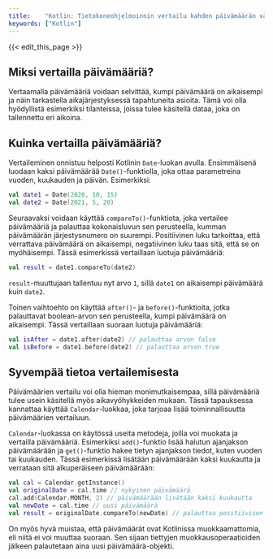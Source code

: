 ```yaml
---
title:    "Kotlin: Tietokoneohjelmoinnin vertailu kahden päivämäärän välillä"
keywords: ["Kotlin"]
---
```


{{< edit_this_page >}}

## Miksi vertailla päivämääriä?

Vertaamalla päivämääriä voidaan selvittää, kumpi päivämäärä on aikaisempi ja näin tarkastella aikajärjestyksessä tapahtuneita asioita. Tämä voi olla hyödyllistä esimerkiksi tilanteissa, joissa tulee käsitellä dataa, joka on tallennettu eri aikoina.

## Kuinka vertailla päivämääriä?

Vertaileminen onnistuu helposti Kotlinin `Date`-luokan avulla. Ensimmäisenä luodaan kaksi päivämäärää `Date()`-funktiolla, joka ottaa parametreina vuoden, kuukauden ja päivän. Esimerkiksi:

```Kotlin
val date1 = Date(2020, 10, 15)
val date2 = Date(2021, 5, 20)
```

Seuraavaksi voidaan käyttää `compareTo()`-funktiota, joka vertailee päivämääriä ja palauttaa kokonaisluvun sen perusteella, kumman päivämäärän järjestysnumero on suurempi. Positiivinen luku tarkoittaa, että verrattava päivämäärä on aikaisempi, negatiivinen luku taas sitä, että se on myöhäisempi. Tässä esimerkissä vertaillaan luotuja päivämääriä:

```Kotlin
val result = date1.compareTo(date2)
```

`result`-muuttujaan tallentuu nyt arvo `1`, sillä `date1` on aikaisempi päivämäärä kuin `date2`.

Toinen vaihtoehto on käyttää `after()`- ja `before()`-funktioita, jotka palauttavat boolean-arvon sen perusteella, kumpi päivämäärä on aikaisempi. Tässä vertaillaan suoraan luotuja päivämääriä:

```Kotlin
val isAfter = date1.after(date2) // palauttaa arvon false
val isBefore = date1.before(date2) // palauttaa arvon true
```

## Syvempää tietoa vertailemisesta

Päivämäärien vertailu voi olla hieman monimutkaisempaa, sillä päivämääriä tulee usein käsitellä myös aikavyöhykkeiden mukaan. Tässä tapauksessa kannattaa käyttää `Calendar`-luokkaa, joka tarjoaa lisää toiminnallisuutta päivämäärien vertailuun.

`Calendar`-luokassa on käytössä useita metodeja, joilla voi muokata ja vertailla päivämääriä. Esimerkiksi `add()`-funktio lisää halutun ajanjakson päivämäärään ja `get()`-funktio hakee tietyn ajanjakson tiedot, kuten vuoden tai kuukauden. Tässä esimerkissä lisätään päivämäärään kaksi kuukautta ja verrataan sitä alkuperäiseen päivämäärään:

```Kotlin
val cal = Calendar.getInstance()
val originalDate = cal.time // nykyinen päivämäärä
cal.add(Calendar.MONTH, 2) // päivämäärään lisätään kaksi kuukautta
val newDate = cal.time // uusi päivämäärä
val result = originalDate.compareTo(newDate) // palauttaa positiivisen luvun, mikä tarkoittaa että uusi päivämäärä on myöhäisempi
```

On myös hyvä muistaa, että päivämäärät ovat Kotlinissa muokkaamattomia, eli niitä ei voi muuttaa suoraan. Sen sijaan tiettyjen muokkausoperaatioiden jälkeen palautetaan aina uusi päivämäärä-objekti.

##